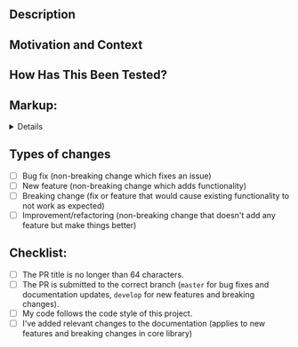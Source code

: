 <!--
MAKE SURE TO READ THE CONTRIBUTING GUIDE BEFORE CREATING A PR
https://github.com/glopezep/wolfi/blob/master/.github/CONTRIBUTING.md

Testing and markup sections can be removed for documentation changes
-->

<!-- Provide a general summary of your changes in the Title above -->
<!-- Keep the title short and descriptive, as it will be used as a commit message -->

## Description
<!--- Describe your changes in detail -->

## Motivation and Context
<!--- Why is this change required? What problem does it solve? -->
<!--- If it fixes an open issue, please link to the issue here. -->

## How Has This Been Tested?
<!--- Please describe how you tested your changes. -->
<!--- Have you created new tests or updated existing ones? -->
<!--- e.g. unit | visually | e2e | none -->

## Markup:
<!--- Paste markup for testing your change --->
<details>

```vue
// Paste your FULL Playground.vue here
```
</details>

## Types of changes
<!--- What types of changes does your code introduce? Put an `x` in all the boxes that apply: -->
- [ ] Bug fix (non-breaking change which fixes an issue)
- [ ] New feature (non-breaking change which adds functionality)
- [ ] Breaking change (fix or feature that would cause existing functionality to not work as expected)
- [ ] Improvement/refactoring (non-breaking change that doesn't add any feature but make things better)

## Checklist:
<!--- Go over all the following points, and put an `x` in all the boxes that apply. -->
<!--- If you're unsure about any of these, don't hesitate to ask. We're here to help! -->
- [ ] The PR title is no longer than 64 characters.
- [ ] The PR is submitted to the correct branch (`master` for bug fixes and documentation updates, `develop` for new features and breaking changes).
- [ ] My code follows the code style of this project.
- [ ] I've added relevant changes to the documentation (applies to new features and breaking changes in core library) 
